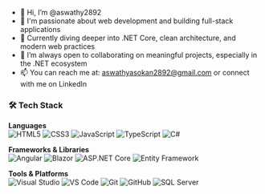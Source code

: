 - 👋 Hi, I’m @aswathy2892
- 👀 I'm passionate about web development and building full-stack applications
- 🌱 Currently diving deeper into .NET Core, clean architecture, and modern web practices
- 💬 I’m always open to collaborating on meaningful projects, especially in the .NET ecosystem
- 📫 You can reach me at: aswathyasokan2892@gmail.com or connect with me on LinkedIn




### 🛠️ Tech Stack

**Languages**  
![HTML5](https://img.shields.io/badge/HTML5-E34F26?style=flat&logo=html5&logoColor=white)
![CSS3](https://img.shields.io/badge/CSS3-1572B6?style=flat&logo=css3&logoColor=white)
![JavaScript](https://img.shields.io/badge/JavaScript-F7DF1E?style=flat&logo=javascript&logoColor=black)
![TypeScript](https://img.shields.io/badge/TypeScript-007ACC?style=flat&logo=typescript&logoColor=white)
![C#](https://img.shields.io/badge/C%23-239120?style=flat&logo=c-sharp&logoColor=white)

**Frameworks & Libraries**  
![Angular](https://img.shields.io/badge/Angular-DD0031?style=flat&logo=angular&logoColor=white)
![Blazor](https://img.shields.io/badge/Blazor-512BD4?style=flat&logo=blazor&logoColor=white)
![ASP.NET Core](https://img.shields.io/badge/ASP.NET_Core-5C2D91?style=flat&logo=.net&logoColor=white)
![Entity Framework](https://img.shields.io/badge/Entity_Framework-68217A?style=flat&logo=.net&logoColor=white)

**Tools & Platforms**  
![Visual Studio](https://img.shields.io/badge/Visual_Studio-5C2D91?style=flat&logo=visual-studio&logoColor=white)
![VS Code](https://img.shields.io/badge/VS_Code-007ACC?style=flat&logo=visual-studio-code&logoColor=white)
![Git](https://img.shields.io/badge/Git-F05032?style=flat&logo=git&logoColor=white)
![GitHub](https://img.shields.io/badge/GitHub-181717?style=flat&logo=github&logoColor=white)
![SQL Server](https://img.shields.io/badge/SQL_Server-CC2927?style=flat&logo=microsoft-sql-server&logoColor=white)

<!---
aswathy2892/aswathy2892 is a ✨ special ✨ repository because its `README.md` (this file) appears on your GitHub profile.
You can click the Preview link to take a look at your changes.
--->
